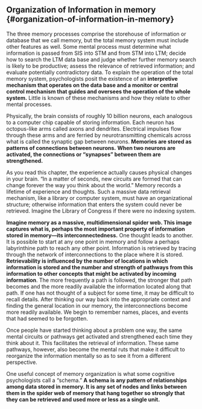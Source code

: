 ## Organization of Information in memory {#organization-of-information-in-memory}

The three memory processes comprise the storehouse of information or database that we call memory, but the total memory system must include other features as well. Some mental process must determine what information is passed from SIS into STM and from STM into LTM; decide how to search the LTM data base and judge whether further memory search is likely to be productive; assess the relevance of retrieved information; and evaluate potentially contradictory data. To explain the operation of the total memory system, psychologists posit the existence of an **interpretive mechanism that operates on the data base and a monitor or central control mechanism that guides and oversees the operation of the whole system.** Little is known of these mechanisms and how they relate to other mental processes.

Physically, the brain consists of roughly 10 billion neurons, each analogous to a computer chip capable of storing information. Each neuron has octopus-like arms called axons and dendrites. Electrical impulses flow through these arms and are ferried by neurotransmitting chemicals across what is called the synaptic gap between neurons. **Memories are stored as patterns of connections between neurons.** **When two neurons are activated, the connections or “synapses” between them are strengthened.**

As you read this chapter, the experience actually causes physical changes in your brain. “In a matter of seconds, new circuits are formed that can change forever the way you think about the world.” Memory records a lifetime of experience and thoughts. Such a massive data retrieval mechanism, like a library or computer system, must have an organizational structure; otherwise information that enters the system could never be retrieved. Imagine the Library of Congress if there were no indexing system.

**Imagine memory as a massive, multidimensional spider web. This image captures what is, perhaps the most important property of information stored in memory—its interconnectedness.** One thought leads to another. It is possible to start at any one point in memory and follow a perhaps labyrinthine path to reach any other point. Information is retrieved by tracing through the network of interconnections to the place where it is stored. **Retrievability is influenced by the number of locations in which information is stored and the number and strength of pathways from this information to other concepts that might be activated by incoming information**. The more frequently a path is followed, the stronger that path becomes and the more readily available the information located along that path. If one has not thought of a subject for some time, it may be difficult to recall details. After thinking our way back into the appropriate context and finding the general location in our memory, the interconnections become more readily available. We begin to remember names, places, and events that had seemed to be forgotten.

Once people have started thinking about a problem one way, the same mental circuits or pathways get activated and strengthened each time they think about it. This facilitates the retrieval of information. These same pathways, however, also become the mental ruts that make it difficult to reorganize the information mentally so as to see it from a different perspective.

One useful concept of memory organization is what some cognitive psychologists call a “schema.” **A schema is any pattern of relationships among data stored in memory. It is any set of nodes and links between them in the spider web of memory that hang together so strongly that they can be retrieved and used more or less as a single unit.**